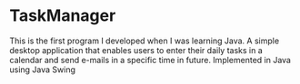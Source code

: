 # TaskManager
This is the first program I developed when I was learning Java.
A simple desktop application that enables users to enter their daily tasks in a calendar and send e-mails in a specific time in future. Implemented in Java using Java Swing 
